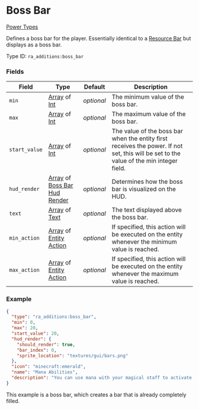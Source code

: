 # Boss Bar
[Power Types](../power_types.md)

Defines a boss bar for the player. Essentially identical to a [Resource Bar](https://origins.readthedocs.io/en/latest/types/power_types/resource/) but displays as a boss bar.

Type ID: `ra_additions:boss_bar`
### Fields
 | Field | Type | Default | Description | 
|---|---|---|---|
 | `min` | [Array](../data_types/array.md) of [Int](../data_types/int.md) | _optional_ | The minimum value of the boss bar. | 
 | `max` | [Array](../data_types/array.md) of [Int](../data_types/int.md) | _optional_ | The maximum value of the boss bar. | 
 | `start_value` | [Array](../data_types/array.md) of [Int](../data_types/int.md) | _optional_ | The value of the boss bar when the entity first receives the power. If not set, this will be set to the value of the min integer field. | 
 | `hud_render` | [Array](../data_types/array.md) of [Boss Bar Hud Render](../data_types/boss_bar_hud_render.md) | _optional_ | Determines how the boss bar is visualized on the HUD. | 
 | `text` | [Array](../data_types/array.md) of [Text](../data_types/text.md) | _optional_ | The text displayed above the boss bar. | 
 | `min_action` | [Array](../data_types/array.md) of [Entity Action](../entity_action_types.md) | _optional_ | If specified, this action will be executed on the entity whenever the minimum value is reached. | 
 | `max_action` | [Array](../data_types/array.md) of [Entity Action](../entity_action_types.md) | _optional_ | If specified, this action will be executed on the entity whenever the maximum value is reached. | 

### Example
```json
{
  "type": "ra_additions:boss_bar",
  "min": 0,
  "max": 20,
  "start_value": 20,
  "hud_render": {
    "should_render": true,
    "bar_index": 0,
    "sprite_location": "textures/gui/bars.png"
  },
  "icon": "minecraft:emerald",
  "name": "Mana Abilities",
  "description": "You can use mana with your magical staff to activate its powers."
}
```
This example is a boss bar, which creates a bar that is already completely filled.
